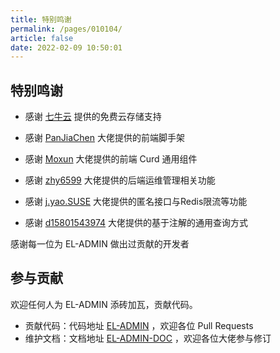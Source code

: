 ```yaml
---
title: 特别鸣谢
permalink: /pages/010104/
article: false
date: 2022-02-09 10:50:01
---
```

## 特别鸣谢

- 感谢 [七牛云](https://portal.qiniu.com/signup?utm_source=kaiyuan&utm_media=GKADMIN) 提供的免费云存储支持

- 感谢 [PanJiaChen](https://github.com/PanJiaChen/vue-element-admin) 大佬提供的前端脚手架

- 感谢 [Moxun](https://github.com/moxun1639) 大佬提供的前端 Curd 通用组件

- 感谢 [zhy6599](https://gitee.com/zhy6599) 大佬提供的后端运维管理相关功能

- 感谢 [j.yao.SUSE](https://github.com/everhopingandwaiting) 大佬提供的匿名接口与Redis限流等功能

- 感谢 [d15801543974](https://github.com/d15801543974) 大佬提供的基于注解的通用查询方式

感谢每一位为 EL-ADMIN 做出过贡献的开发者

## 参与贡献

欢迎任何人为 EL-ADMIN 添砖加瓦，贡献代码。

- 贡献代码：代码地址 [EL-ADMIN](https://github.com/elunez/gkadmin) ，欢迎各位 Pull Requests
- 维护文档：文档地址 [EL-ADMIN-DOC](https://github.com/elunez/gkadmin-doc) ，欢迎各位大佬参与修订
